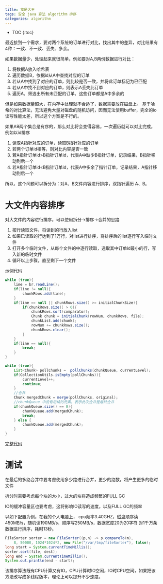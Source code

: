 ```yaml
---
title: 我是大王
tags: 安全 java 算法 algorithm 排序
categories: algorithm
---
```


* TOC
{:toc}

最近接到一个需求，要对两个系统的订单进行对比，找出其中的差异，对比结果有4种：一致、不一致、丢失、多余。

如果数据量少，处理起来就很简单，例如要对A,B两份数据进行对比：
1. 将数据A放入哈希表
2. 遍历数据B，依据id从A中查找对应的订单
3. 若从A中找到了对应的订单，则比较是否一致，并将此订单标记为已匹配
4. 若从A中找不到对应的订单，则表示A丢失此订单
5. 遍历A，筛选出所有未匹配的订单，这些订单都是A中多余的
   
但是如果数据量超大，在内存中处理就不合适了，数据需要放在磁盘上。
基于哈希的对比算法，无法避免大量对磁盘的随机访问，因而无法使用buffer，完全的io读写性能太差，所以这个方案是不行的。

如果AB两个集合是有序的，那么对比将会变得容易，一次遍历就可以对比完成，例如以id排序
1. 读取A指针对应的订单，读取B指针对应的订单
2. 若两个订单id相等，则对比内容是否一致
3. 若A指针订单id>B指针订单id，代表A中缺少B指针订单，记录结果，B指针移动到后一个
4. 若A指针订单id<B指针订单id，代表A中多余了指针订单，记录结果，A指针移动到后一个
   
所以，这个问题可以拆分为：对A、B文件内容进行排序，双指针遍历 A、B。

# 大文件内容排序

对大文件的内容进行排序，可以使用拆分->排序->合并的思路
1. 按行读取文件，将读到的行放入list
2. 如果已读取的行达到了1万行，对list进行排序，将排序后的list逐行写入临时文件
3. 打开多个临时文件，从每个文件的中逐行读取，选取其中订单id最小的行，写入新的临时文件
4. 循环以上步骤，直至剩下一个文件
 
 示例代码
 ~~~java
 while (true){
     line = br.readLine();
     if(line != null){
         chunkRows.add(line);
     }
     if(line == null || chunkRows.size() >= initialChunkSize){
         if(chunkRows.size() > 0){
             chunkRows.sort(comparator);
             Chunk chunk = initialChunk(rowNum, chunkRows, file);
             chunkList.add(chunk);
             rowNum += chunkRows.size();
             chunkRows.clear();
         }
     }
     if(line == null){
         break;
     }
 }
 ~~~ 
 
 ~~~java
 while (true){
     List<Chunk> pollChunks =  pollChunks(chunkQueue, currentLevel);
     if(CollectionUtils.isEmpty(pollChunks)){
         currentLevel++;
         continue;
     }
     //合并
     Chunk mergedChunk = merge(pollChunks, original);
     //chunkQueue 中没有后续的元素，表示此次合并是最终合并
     if(chunkQueue.size() == 0){
         chunkQueue.add(mergedChunk);
         break;
     } else {
         chunkQueue.add(mergedChunk);
     }
 }
 ~~~
 
 [完整代码](完整代码)  
    
[完整代码]:https://github.com/bit-ranger/architecture/blob/93c189b0cc69f41dc9b030f75c812388e2e20d61/core/src/main/java/com/rainyalley/architecture/core/arithmetic/sort/FileSorter.java


# 测试

在最后的多路合并中要考虑使用多少路进行合并，更少的路数，将产生更多的临时文件

拆分时需要考虑每个块的大小，过大的块将造成频繁的FULL GC

IO的缓冲容量区也要考虑，这将影响IO读写的速度，以及FULL GC的频率

以如下配置为例，在我的个人电脑上， 
cpu频率3.40GHZ，磁盘顺序读450MB/s，随机读190MB/s，顺序写250MB/s，数据宽度20为20字符
对1千万条数据进行排序，耗时13秒。

~~~java
FileSorter sorter = new FileSorter((p,n) -> p.compareTo(n),
    8, 50000, 1024*1024*2, new File("/var/tmp/fileSorter"), false);
long start = System.currentTimeMillis();
sorter.sort(file, dest);
long end = System.currentTimeMillis();
System.out.println(end - start);
~~~

该排序算法既有CPU计算又有IO，CPU计算时IO空闲，IO时CPU空间，如果把该方法改写成多线程版本，理论上可以提升不少速度。
